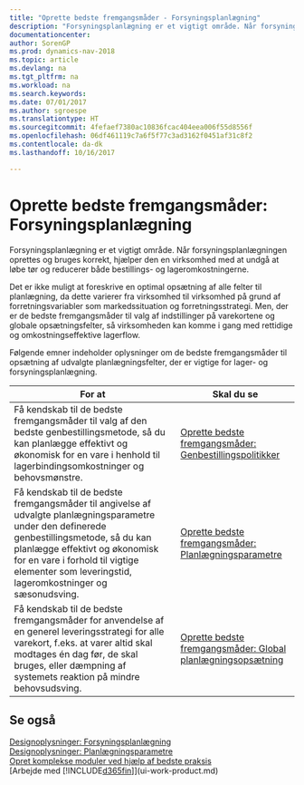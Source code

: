 ```yaml
---
title: "Oprette bedste fremgangsmåder - Forsyningsplanlægning"
description: "Forsyningsplanlægning er et vigtigt område. Når forsyningsplanlægningen oprettes og bruges korrekt, hjælper den en virksomhed med at undgå at løbe tør og reducerer både bestillings- og lageromkostningerne."
documentationcenter: 
author: SorenGP
ms.prod: dynamics-nav-2018
ms.topic: article
ms.devlang: na
ms.tgt_pltfrm: na
ms.workload: na
ms.search.keywords: 
ms.date: 07/01/2017
ms.author: sgroespe
ms.translationtype: HT
ms.sourcegitcommit: 4fefaef7380ac10836fcac404eea006f55d8556f
ms.openlocfilehash: 06df461119c7a6f5f77c3ad3162f0451af31c8f2
ms.contentlocale: da-dk
ms.lasthandoff: 10/16/2017

---
```

# <a name="setup-best-practices-supply-planning"></a>Oprette bedste fremgangsmåder: Forsyningsplanlægning
Forsyningsplanlægning er et vigtigt område. Når forsyningsplanlægningen oprettes og bruges korrekt, hjælper den en virksomhed med at undgå at løbe tør og reducerer både bestillings- og lageromkostningerne.  

 Det er ikke muligt at foreskrive en optimal opsætning af alle felter til planlægning, da dette varierer fra virksomhed til virksomhed på grund af forretningsvariabler som markedssituation og forretningsstrategi. Men, der er de bedste fremgangsmåder til valg af indstillinger på varekortene og globale opsætningsfelter, så virksomheden kan komme i gang med rettidige og omkostningseffektive lagerflow.  

 Følgende emner indeholder oplysninger om de bedste fremgangsmåder til opsætning af udvalgte planlægningsfelter, der er vigtige for lager- og forsyningsplanlægning.  

|**For at**|**Skal du se**|  
|------------|-------------|  
|Få kendskab til de bedste fremgangsmåder til valg af den bedste genbestillingsmetode, så du kan planlægge effektivt og økonomisk for en vare i henhold til lagerbindingsomkostninger og behovsmønstre.|[Oprette bedste fremgangsmåder: Genbestillingspolitikker](setup-best-practices-reordering-policies.md)|  
|Få kendskab til de bedste fremgangsmåder til angivelse af udvalgte planlægningsparametre under den definerede genbestillingsmetode, så du kan planlægge effektivt og økonomisk for en vare i forhold til vigtige elementer som leveringstid, lageromkostninger og sæsonudsving.|[Oprette bedste fremgangsmåder: Planlægningsparametre](setup-best-practices-planning-parameters.md)|  
|Få kendskab til de bedste fremgangsmåder for anvendelse af en generel leveringsstrategi for alle varekort, f.eks. at varer altid skal modtages én dag før, de skal bruges, eller dæmpning af systemets reaktion på mindre behovsudsving.|[Oprette bedste fremgangsmåder: Global planlægningsopsætning](setup-best-practices-global-planning-setup.md)|  

## <a name="see-also"></a>Se også  
 [Designoplysninger: Forsyningsplanlægning](design-details-supply-planning.md)   
 [Designoplysninger: Planlægningsparametre](design-details-planning-parameters.md)   
 [Opret komplekse moduler ved hjælp af bedste praksis](set-up-complex-application-areas-using-best-practices.md)  
 [Arbejde med [!INCLUDE[d365fin](includes/d365fin_md.md)]](ui-work-product.md)

